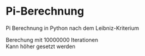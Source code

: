 # Pi-Berechnung <br>
Pi Berechnung in Python nach dem Leibniz-Kriterium

Berechung mit 10000000 Iterationen\
Kann höher gesetzt werden
